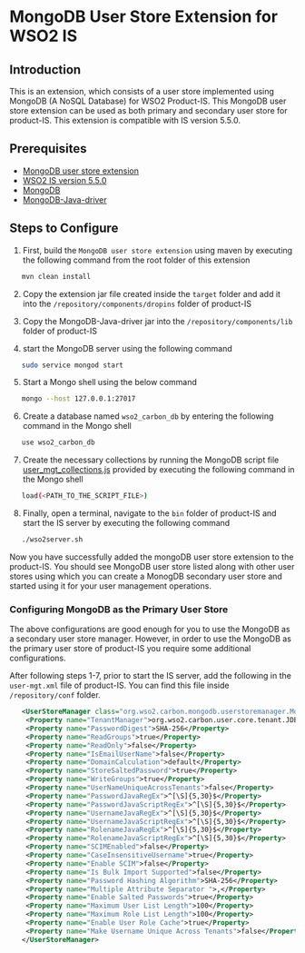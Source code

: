 # MongoDB User Store Extension for WSO2 IS

## Introduction
This is an extension, which consists of a user store implemented using MongoDB (A NoSQL Database) for WSO2 Product-IS. This MongoDB user store extension can be used as both primary and secondary user store for product-IS. This extension is compatible with IS version 5.5.0. 

## Prerequisites
- [MongoDB user store extension](https://github.com/pranavan15/mongodb-user-store-wso2-is/archive/master.zip)
- [WSO2 IS version 5.5.0](https://wso2.com/identity-and-access-management/install)
- [MongoDB](https://www.mongodb.com/download-center?jmp=nav#community)
- [MongoDB-Java-driver](https://oss.sonatype.org/content/repositories/releases/org/mongodb/mongo-java-driver/3.7.0/mongo-java-driver-3.7.0.jar)

## Steps to Configure
1. First, build the `MongoDB user store extension` using maven by executing the following command from the root folder of this extension
```bash
   mvn clean install    
```

2. Copy the extension jar file created inside the `target` folder and add it into the `/repository/components/dropins` folder of product-IS 

3. Copy the MongoDB-Java-driver jar into the `/repository/components/lib` folder of product-IS

4. start the MongoDB server using the following command
```bash
   sudo service mongod start  
```

5. Start a Mongo shell using the below command
```bash
   mongo --host 127.0.0.1:27017
```

6. Create a database named `wso2_carbon_db` by entering the following command in the Mongo shell
```bash
   use wso2_carbon_db
```

7. Create the necessary collections by running the MongoDB script file [user_mgt_collections.js](/dbscripts/user_mgt_collections.js) provided by executing the following command in the Mongo shell
```bash
   load(<PATH_TO_THE_SCRIPT_FILE>)
```

8. Finally, open a terminal, navigate to the `bin` folder of product-IS and start the IS server by executing the following command
```bash
   ./wso2server.sh
```

Now you have successfully added the mongoDB user store extension to the product-IS. You should see MongoDB user store listed along with other user stores using which you can create a MonogDB secondary user store and started using it for your user management operations. 


### Configuring MongoDB as the Primary User Store

The above configurations are good enough for you to use the MongoDB as a secondary user store manager. However, in order to use the MongoDB as the primary user store of product-IS you require some additional configurations. 

After following steps 1-7, prior to start the IS server, add the following in the `user-mgt.xml` file of product-IS. You can find this file inside `/repository/conf` folder. 

```xml
   <UserStoreManager class="org.wso2.carbon.mongodb.userstoremanager.MongoDBUserStoreManager">
	<Property name="TenantManager">org.wso2.carbon.user.core.tenant.JDBCTenantManager</Property>
	<Property name="PasswordDigest">SHA-256</Property>
	<Property name="ReadGroups">true</Property>
	<Property name="ReadOnly">false</Property>
	<Property name="IsEmailUserName">false</Property>
	<Property name="DomainCalculation">default</Property>
	<Property name="StoreSaltedPassword">true</Property>
	<Property name="WriteGroups">true</Property>
	<Property name="UserNameUniqueAcrossTenants">false</Property>
	<Property name="PasswordJavaRegEx">^[\S]{5,30}$</Property>
	<Property name="PasswordJavaScriptRegEx">^[\S]{5,30}$</Property>
	<Property name="UsernameJavaRegEx">^[\S]{5,30}$</Property>
	<Property name="UsernameJavaScriptRegEx">^[\S]{5,30}$</Property>
	<Property name="RolenameJavaRegEx">^[\S]{5,30}$</Property>
	<Property name="RolenameJavaScriptRegEx">^[\S]{5,30}$</Property>
	<Property name="SCIMEnabled">false</Property>
	<Property name="CaseInsensitiveUsername">true</Property>
	<Property name="Enable SCIM">false</Property>
	<Property name="Is Bulk Import Supported">false</Property>
	<Property name="Password Hashing Algorithm">SHA-256</Property>
	<Property name="Multiple Attribute Separator ">,</Property>
	<Property name="Enable Salted Passwords">true</Property>
	<Property name="Maximum User List Length">100</Property>
	<Property name="Maximum Role List Length">100</Property>
	<Property name="Enable User Role Cache">true</Property>
	<Property name="Make Username Unique Across Tenants">false</Property>
   </UserStoreManager>
```
